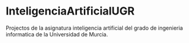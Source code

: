 # InteligenciaArtificialUGR
Projectos de la asignatura inteligencia artificial del grado de ingenieria informatica de la Universidad de Murcia.
